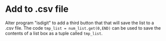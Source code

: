 # Add to .csv file

Alter program "isdigit" to add a third button that that will save the list to a .csv file. The code
`tmp_list = num_list.get(0,END)`
can be used to save the contents of a list box
as a tuple called `tmp_list`.
